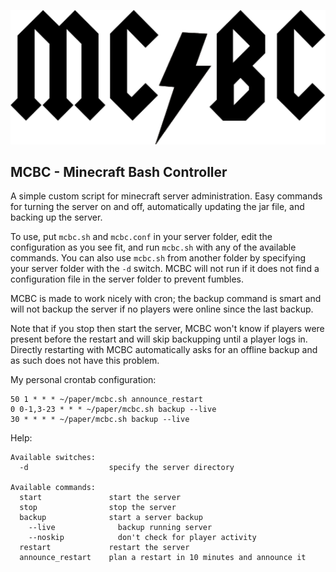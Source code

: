 ![Rock on!](https://github.com/FHomps/MCBC/blob/master/logo.png?raw=true)

## MCBC - Minecraft Bash Controller

A simple custom script for minecraft server administration. Easy commands for turning the server on and off, automatically updating the jar file, and backing up the server.

To use, put ```mcbc.sh``` and ```mcbc.conf``` in your server folder, edit the configuration as you see fit, and run ```mcbc.sh``` with any of the available commands. You can also use ```mcbc.sh``` from another folder by specifying your server folder with the ```-d``` switch. MCBC will not run if it does not find a configuration file in the server folder to prevent fumbles.

MCBC is made to work nicely with cron; the backup command is smart and will not backup the server if no players were online since the last backup.

Note that if you stop then start the server, MCBC won't know if players were present before the restart and will skip backupping until a player logs in. Directly restarting with MCBC automatically asks for an offline backup and as such does not have this problem.

My personal crontab configuration:

```
50 1 * * * ~/paper/mcbc.sh announce_restart
0 0-1,3-23 * * * ~/paper/mcbc.sh backup --live
30 * * * * ~/paper/mcbc.sh backup --live
```

Help:

```
Available switches:
  -d                  specify the server directory

Available commands:
  start               start the server
  stop                stop the server
  backup              start a server backup
    --live              backup running server
    --noskip            don't check for player activity
  restart             restart the server
  announce_restart    plan a restart in 10 minutes and announce it
```
